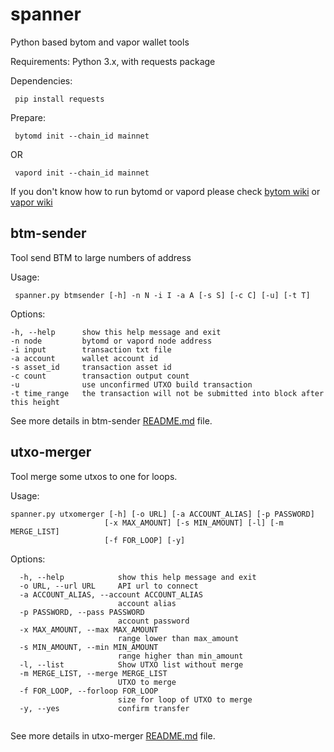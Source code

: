# spanner
Python based bytom and vapor wallet tools

Requirements: Python 3.x, with requests package

Dependencies:
   ```
    pip install requests
   ```
Prepare:
   ```
    bytomd init --chain_id mainnet
   ```
   OR  
   ```
    vapord init --chain_id mainnet
   ```
   If you don't know how to run bytomd or vapord please check [bytom wiki](https://github.com/Bytom/bytom/wiki/Build-and-Install) or [vapor wiki](https://github.com/Bytom/vapor/wiki/Build-and-Install)

## btm-sender

Tool send BTM to large numbers of address

Usage:
   ```
    spanner.py btmsender [-h] -n N -i I -a A [-s S] [-c C] [-u] [-t T]
   ```
Options:
   ```
  -h, --help      show this help message and exit
  -n node         bytomd or vapord node address
  -i input        transaction txt file
  -a account      wallet account id
  -s asset_id     transaction asset id
  -c count        transaction output count
  -u              use unconfirmed UTXO build transaction
  -t time_range   the transaction will not be submitted into block after this height
  ```
See more details in btm-sender [README.md](https://github.com/Bytom/spanner/blob/master/btmsender/README.md) file.
## utxo-merger

Tool merge some utxos to one for loops.

Usage:
```
spanner.py utxomerger [-h] [-o URL] [-a ACCOUNT_ALIAS] [-p PASSWORD]
                     [-x MAX_AMOUNT] [-s MIN_AMOUNT] [-l] [-m MERGE_LIST]
                     [-f FOR_LOOP] [-y]
```
Options:
```
  -h, --help            show this help message and exit
  -o URL, --url URL     API url to connect
  -a ACCOUNT_ALIAS, --account ACCOUNT_ALIAS
                        account alias
  -p PASSWORD, --pass PASSWORD
                        account password
  -x MAX_AMOUNT, --max MAX_AMOUNT
                        range lower than max_amount
  -s MIN_AMOUNT, --min MIN_AMOUNT
                        range higher than min_amount
  -l, --list            Show UTXO list without merge
  -m MERGE_LIST, --merge MERGE_LIST
                        UTXO to merge
  -f FOR_LOOP, --forloop FOR_LOOP
                        size for loop of UTXO to merge
  -y, --yes             confirm transfer
  
  ```

See more details in utxo-merger [README.md](https://github.com/Bytom/spanner/blob/master/utxomerger/README.md) file.

